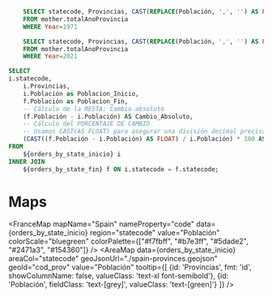 

```sql orders_by_state_inicio
    SELECT statecode, Provincias, CAST(REPLACE(Población, ',', '') AS FLOAT) AS Población
    FROM mother.totalAnoProvincia 
    WHERE Year=1971
``` 
```sql orders_by_state_fin
    SELECT statecode, Provincias, CAST(REPLACE(Población, ',', '') AS FLOAT) AS Población
    FROM mother.totalAnoProvincia 
    WHERE Year=2021
``` 
```sql orders_by_state_diff
SELECT
i.statecode,
    i.Provincias,
    i.Población as Poblacion_Inicio,
    f.Población as Poblacion_Fin,
    -- Cálculo de la RESTA: Cambio absoluto
    (f.Población - i.Población) AS Cambio_Absoluto,
    -- Cálculo del PORCENTAJE DE CAMBIO
    -- Usamos CAST(AS FLOAT) para asegurar una división decimal precisa.
    (CAST((f.Población - i.Población) AS FLOAT) / i.Población) * 100 AS Porcentaje_Cambio
FROM
    ${orders_by_state_inicio} i
INNER JOIN
    ${orders_by_state_fin} f ON i.statecode = f.statecode;
``` 
# Maps
<script>
    // Due to the location that Evidence builds the site, we need to hop up many directories to get to root
    import FranceMap from "../../../../../src/lib/charts/maps/FranceMap.svelte";
    import WorldMap from "../../../../../src/lib/charts/maps/WorldMap.svelte";
</script>

<FranceMap
    mapName="Spain"
    nameProperty="code"
    data={orders_by_state_inicio}
    region="statecode"
    value="Población"
    colorScale="bluegreen"
    colorPalette={["#f7fbff", "#b7e3ff", "#5dade2", "#2471a3", "#154360"]}
/>
    <Tab label="Poblacion Total en {inputs.año_inicio.value}">
        <AreaMap
          data={orders_by_state_inicio}
          areaCol="statecode"
          geoJsonUrl="./spain-provinces.geojson"
          geoId="cod_prov"
          value="Población"
          tooltip={[
          {id: 'Provincias', fmt: 'id', showColumnName: false, valueClass: 'text-xl font-semibold'},
          {id: 'Población', fieldClass: 'text-[grey]', valueClass: 'text-[green]'}
          ]} />
    </Tab>